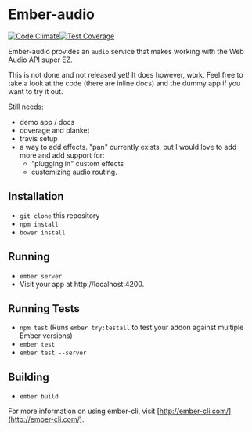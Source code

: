 # Ember-audio

[![Code Climate](https://codeclimate.com/github/sethbrasile/ember-audio/badges/gpa.svg)](https://codeclimate.com/github/sethbrasile/ember-audio)[![Test Coverage](https://codeclimate.com/github/sethbrasile/ember-audio/badges/coverage.svg)](https://codeclimate.com/github/sethbrasile/ember-audio/coverage)

Ember-audio provides an `audio` service that makes working with the Web
Audio API super EZ.

This is not done and not released yet! It does however, work. Feel free to take
a look at the code (there are inline docs) and the dummy app if you want to try
it out.

Still needs:

- demo app / docs
- coverage and blanket
- travis setup
- a way to add effects. "pan" currently exists, but I would love to add more and add support for:
  - "plugging in" custom effects
  - customizing audio routing.


## Installation

* `git clone` this repository
* `npm install`
* `bower install`

## Running

* `ember server`
* Visit your app at http://localhost:4200.

## Running Tests

* `npm test` (Runs `ember try:testall` to test your addon against multiple Ember versions)
* `ember test`
* `ember test --server`

## Building

* `ember build`

For more information on using ember-cli, visit [http://ember-cli.com/](http://ember-cli.com/).
